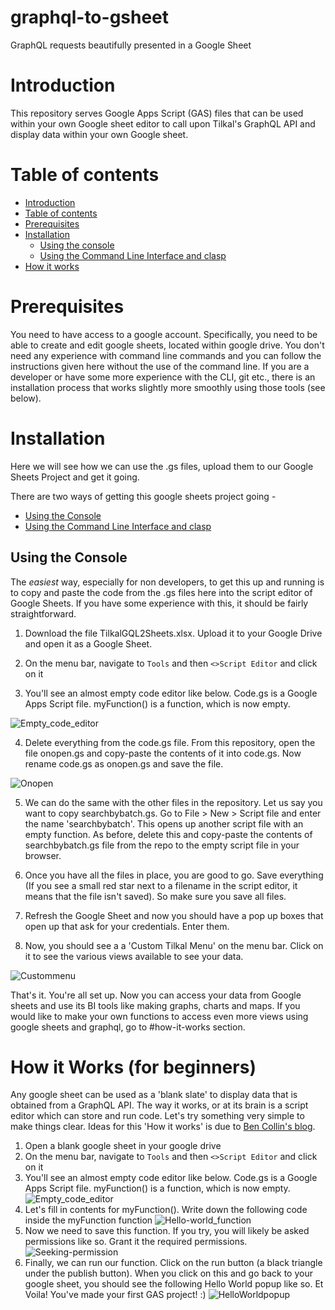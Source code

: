 # graphql-to-gsheet
GraphQL requests beautifully presented in a Google Sheet

# Introduction 
This repository serves Google Apps Script (GAS) files that can be used within your own Google sheet editor to call upon Tilkal's GraphQL API and display data within your own Google sheet.

Table of contents
=================

<!--ts-->
   * [Introduction](#introduction)
   * [Table of contents](#table-of-contents)
   * [Prerequisites](#prerequisites)
   * [Installation](#installation)
      * [Using the console](#using-the-console)
      * [Using the Command Line Interface and clasp](#using-the-CLI-and-CLASP)
   * [How it works](#how-it-works)    
<!--te-->

# Prerequisites

You need to have access to a google account. Specifically, you need to be able to create and edit google sheets, located within google drive. 
You don't need any experience with command line commands and you can follow the instructions given here without the use of the command line. If you are a developer or have some more experience with the CLI, git etc., there is an installation process that works slightly more smoothly using those tools (see below). 


 # Installation
 
 Here we will see how we can use the .gs files, upload them to our Google Sheets Project and get it going. 
 
 There are two ways of getting this google sheets project going -
 <!--ts-->
   * [Using the Console](#using-the-console)
   * [Using the Command Line Interface and clasp](#using-the-cli)
<!--te-->

## Using the Console

The *easiest* way, especially for non developers, to get this up and running is to copy and paste the code from the .gs files here into the script editor of Google Sheets. If you have some experience with this, it should be fairly straightforward. 

1. Download the file TilkalGQL2Sheets.xlsx. Upload it to your Google Drive and open it as a Google Sheet. 

2. On the menu bar, navigate to `Tools` and then  `<>Script Editor` and click on it

3. You'll see an almost empty code editor like below. Code.gs is a Google Apps Script file. myFunction() is a function, which is now empty.

![Empty_code_editor](/Images/gaseditor.png)

4. Delete everything from the code.gs file. From this repository, open the file onopen.gs and copy-paste the contents of it into code.gs. Now rename code.gs as      onopen.gs and save the file. 

![Onopen](/Images/onopen.png)
  
5. We can do the same with the other files in the repository. Let us say you want to copy searchbybatch.gs. Go to File > New > Script file and enter the name 'searchbybatch'. This opens up another script file with an empty function. As before, delete this and copy-paste the contents of searchbybatch.gs file from the repo to the empty script file in your browser. 

6. Once you have all the files in place, you are good to go. Save everything (If you see a small red star next to a filename in the script editor, it means that the file isn't saved). So make sure you save all files. 

7. Refresh the Google Sheet and now you should have a pop up boxes that open up that ask for your credentials. Enter them. 

8. Now, you should see a a 'Custom Tilkal Menu' on the menu bar. Click on it to see the various views available to see your data. 

![Custommenu](/Images/custommenu.png)

That's it. You're all set up. Now you can access your data from Google sheets and use its BI tools like making graphs, charts and maps. If you would like to make your own functions to access even more views using google sheets and graphql, go to #how-it-works section.


# How it Works (for beginners)

Any google sheet can be used as a 'blank slate' to display data that is obtained from a GraphQL API. The way it works, or at its brain is a script editor which can store and run code. Let's try something very simple to make things clear. Ideas for this 'How it works' is due to [Ben Collin's blog](https://www.benlcollins.com/apps-script/google-apps-script-beginner-guide/).

1. Open a blank google sheet in your google drive
2. On the menu bar, navigate to `Tools` and then  `<>Script Editor` and click on it
3. You'll see an almost empty code editor like below. Code.gs is a Google Apps Script file. myFunction() is a function, which is now empty. 
  ![Empty_code_editor](/Images/gaseditor.png)
4. Let's fill in contents for myFunction(). Write down the following code inside the myFunction function
  ![Hello-world_function](/Images/helloworld.png)
5. Now we need to save this function. If you try, you will likely be asked permissions like so. Grant it the required permissions.
  ![Seeking-permission](/Images/requirespermission.png)
6. Finally, we can run our function. Click on the run button (a black triangle under the publish button). When you click on this and go back to your google sheet, you should see the following Hello World popup like so. Et Voila! You've made your first GAS project! :) 
  ![HelloWorldpopup](/Images/hellowordbox.png)
  
